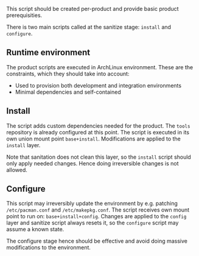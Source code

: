 This script should be created per-product and provide basic product prerequisities.

There is two main scripts called at the sanitize stage: `install` and `configure`.

## Runtime environment

The product scripts are executed in ArchLinux environment. These are the constraints,
which they should take into account:

* Used to provision both development and integration environments
* Minimal dependencies and self-contained

## Install

The script adds custom dependencies needed for the product. The `tools` repository
is already configured at this point. The script is executed in its own union mount
point `base+install`. Modifications are applied to the `install` layer.

Note that sanitation does not clean this layer, so the `install` script should
only apply needed changes. Hence doing irreversible changes is not allowed.

## Configure

This script may irreversibly update the environment by e.g. patching `/etc/pacman.conf`
and `/etc/makepkg.conf`. The script receives own mount point to run on: `base+install+config`.
Changes are applied to the `config` layer and sanitize script always resets it, so the
`configure` script may assume a known state.

The configure stage hence should be effective and avoid doing massive modifications to the
environment.

